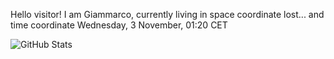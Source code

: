 Hello visitor! I am Giammarco, currently living in space coordinate lost... and time coordinate Wednesday, 3 November, 01:20 CET

![GitHub Stats](https://github-readme-stats.vercel.app/api?username=grcasanova)
